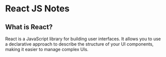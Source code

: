 # React JS Notes

## What is React?

React is a JavaScript library for building user interfaces. It allows you to use a declarative approach to describe the structure of your UI components, making it easier to manage complex UIs.
